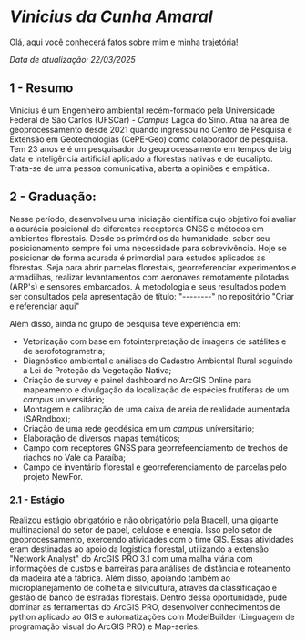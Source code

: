# *Vinicius da Cunha Amaral*
Olá, aqui você conhecerá fatos sobre mim e minha trajetória!

*Data de atualização: 22/03/2025*

## 1 - Resumo
Vinicius é um Engenheiro ambiental recém-formado pela Universidade Federal de São Carlos (UFSCar) - *Campus* Lagoa do Sino. Atua na área de geoprocessamento desde 2021 quando ingressou no Centro de Pesquisa e Extensão em Geotecnologias (CePE-Geo) como colaborador de pesquisa. Tem 23 anos e é um pesquisador do geoprocessamento em tempos de big data e inteligência artificial aplicado a florestas nativas e de eucalipto. Trata-se de uma pessoa comunicativa, aberta a opiniões e empática.

## 2 - Graduação:
Nesse período, desenvolveu uma iniciação científica cujo objetivo foi avaliar a acurácia posicional de diferentes receptores GNSS e métodos em ambientes florestais. Desde os primórdios da humanidade, saber seu posicionamento sempre foi uma necessidade para sobrevivência. Hoje se posicionar de forma acurada é primordial para estudos aplicados as florestas. Seja para abrir parcelas florestais, georreferenciar experimentos e armadilhas, realizar levantamentos com aeronaves remotamente pilotadas (ARP's) e sensores embarcados. A metodologia e seus resultados podem ser consultados pela apresentação de título: "--------" no repositório "Criar e referenciar aqui"

Além disso, ainda no grupo de pesquisa teve experiência em:
- Vetorização com base em fotointerpretação de imagens de satélites e de aerofotogrametria;
- Diagnóstico ambiental e análises do Cadastro Ambiental Rural seguindo a Lei de Proteção da Vegetação Nativa;
- Criação de survey e painel dashboard no ArcGIS Online para mapeamento e divulgação da localização de espécies frutíferas de um *campus* universitário;
- Montagem e calibração de uma caixa de areia de realidade aumentada (SARndbox);
- Criação de uma rede geodésica em um *campus* uníversitário;
- Elaboração de diversos mapas temáticos;
- Campo com receptores GNSS para georrefeenciamento de trechos de riachos no Vale da Paraíba;
- Campo de inventário florestal e georreferenciamento de parcelas pelo projeto NewFor.

### 2.1 - Estágio 
Realizou estágio obrigatório e não obrigatório pela Bracell, uma gigante multinacional do setor de papel, celulose e energia. Isso pelo setor de geoprocessamento, exercendo atividades com o time GIS. Essas atividades eram destinadas ao apoio da logistica florestal, utilizando a extensão "Network Analyst" do ArcGIS PRO 3.1 com uma malha viária com informações de custos e barreiras para análises de distância e roteamento da madeira até a fábrica. Além disso, apoiando também ao microplanejamento de colheita e silvicultura, através da classificação e gestão de banco de estradas florestais. Dentro dessa oportunidade, pude dominar as ferramentas do ArcGIS PRO, desenvolver conhecimentos de python aplicado ao GIS e automatizações com ModelBuilder (Linguagem de programação visual do ArcGIS PRO) e Map-series.
